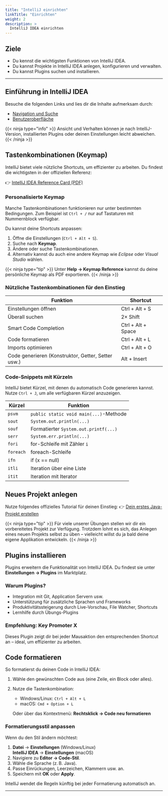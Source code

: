 ```yaml
---
title: "IntelliJ einrichten"
linkTitle: "Einrichten"
weight: 2
description: >
  IntelliJ IDEA einrichten
---
```


## Ziele

- Du kennst die wichtigsten Funktionen von IntelliJ IDEA.
- Du kannst Projekte in IntelliJ IDEA anlegen, konfigurieren und verwalten.
- Du kannst Plugins suchen und installieren.

---

## Einführung in IntelliJ IDEA

Besuche die folgenden Links und lies dir die Inhalte aufmerksam durch:

- [Navigation und Suche](https://www.jetbrains.com/help/idea/discover-intellij-idea.html#navigation-and-search)
- [Benutzeroberfläche](https://www.jetbrains.com/help/idea/guided-tour-around-the-user-interface.html)

{{< ninja type="info" >}}
Ansicht und Verhalten können je nach IntelliJ-Version, installierten Plugins oder deinen Einstellungen leicht abweichen.
{{< /ninja >}}

## Tastenkombinationen (Keymap)

IntelliJ bietet viele nützliche Shortcuts, um effizienter zu arbeiten. Du findest die wichtigsten in der offiziellen Referenz:

👉 [IntelliJ IDEA Reference Card (PDF)](https://resources.jetbrains.com/storage/products/intellij-idea/docs/IntelliJIDEA_ReferenceCard.pdf)

### Personalisierte Keymap

Manche Tastenkombinationen funktionieren nur unter bestimmten Bedingungen. Zum Beispiel ist `Ctrl + /` nur auf Tastaturen mit Nummernblock verfügbar.

Du kannst deine Shortcuts anpassen:

1. Öffne die Einstellungen (`Ctrl + Alt + S`).
2. Suche nach **Keymap**.
3. Ändere oder suche Tastenkombinationen.
4. Alternativ kannst du auch eine andere Keymap wie _Eclipse_ oder _Visual Studio_ wählen.

{{< ninja type="tip" >}}
Unter **Help → Keymap Reference** kannst du deine persönliche Keymap als PDF exportieren.
{{< /ninja >}}

### Nützliche Tastenkombinationen für den Einstieg

| Funktion                                           | Shortcut           |
| -------------------------------------------------- | ------------------ |
| Einstellungen öffnen                               | Ctrl + Alt + S     |
| Überall suchen                                     | 2× Shift           |
| Smart Code Completion                              | Ctrl + Alt + Space |
| Code formatieren                                   | Ctrl + Alt + L     |
| Imports optimieren                                 | Ctrl + Alt + O     |
| Code generieren (Konstruktor, Getter, Setter usw.) | Alt + Insert       |

### Code-Snippets mit Kürzeln

IntelliJ bietet Kürzel, mit denen du automatisch Code generieren kannst. Nutze `Ctrl + J`, um alle verfügbaren Kürzel anzuzeigen.

| Kürzel    | Funktion                               |
| --------- | -------------------------------------- |
| `psvm`    | `public static void main(...)`-Methode |
| `sout`    | `System.out.println(...)`              |
| `souf`    | Formatierter `System.out.printf(...)`  |
| `serr`    | `System.err.println(...)`              |
| `fori`    | for-Schleife mit Zähler `i`            |
| `foreach` | foreach-Schleife                       |
| `ifn`     | if (x == null)                         |
| `itli`    | Iteration über eine Liste              |
| `itit`    | Iteration mit Iterator                 |

## Neues Projekt anlegen

Nutze folgendes offizielles Tutorial für deinen Einstieg:
👉 [Dein erstes Java-Projekt erstellen](https://www.jetbrains.com/help/idea/creating-and-running-your-first-java-application.html)

{{< ninja type="tip" >}}
Für viele unserer Übungen stellen wir dir ein vorbereitetes Projekt zur Verfügung. Trotzdem lohnt es sich, das Anlegen eines neuen Projekts selbst zu üben – vielleicht willst du ja bald deine eigene Applikation entwickeln.
{{< /ninja >}}

## Plugins installieren

Plugins erweitern die Funktionalität von IntelliJ IDEA. Du findest sie unter **Einstellungen → Plugins** im Marktplatz.

### Warum Plugins?

- Integration mit Git, Application Servern usw.
- Unterstützung für zusätzliche Sprachen und Frameworks
- Produktivitätssteigerung durch Live-Vorschau, File Watcher, Shortcuts
- Lernhilfe durch Übungs-Plugins

### Empfehlung: Key Promoter X

Dieses Plugin zeigt dir bei jeder Mausaktion den entsprechenden Shortcut an – ideal, um effizienter zu arbeiten.

## Code formatieren

So formatierst du deinen Code in IntelliJ IDEA:

1. Wähle den gewünschten Code aus (eine Zeile, ein Block oder alles).
2. Nutze die Tastenkombination:

   - Windows/Linux: `Ctrl + Alt + L`
   - macOS: `Cmd + Option + L`

   Oder über das Kontextmenü: **Rechtsklick → Code neu formatieren**

### Formatierungsstil anpassen

Wenn du den Stil ändern möchtest:

1. **Datei** → **Einstellungen** (Windows/Linux)  
   **IntelliJ IDEA** → **Einstellungen** (macOS)
2. Navigiere zu **Editor → Code-Stil**.
3. Wähle die Sprache (z. B. Java).
4. Passe Einrückungen, Leerzeichen, Klammern usw. an.
5. Speichern mit **OK** oder **Apply**.

IntelliJ wendet die Regeln künftig bei jeder Formatierung automatisch an.

---
